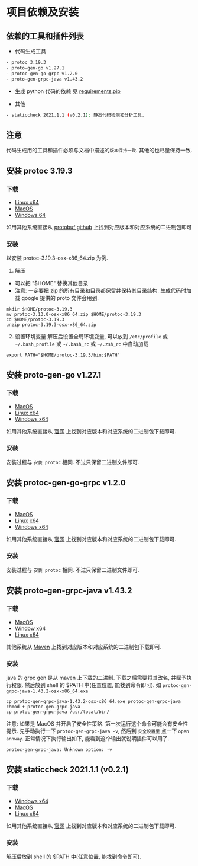 # 项目依赖及安装

## 依赖的工具和插件列表
- 代码生成工具
```bash
- protoc 3.19.3
- proto-gen-go v1.27.1
- protoc-gen-go-grpc v1.2.0
- proto-gen-grpc-java v1.43.2
```
- 生成 python 代码的依赖 见 [requirements.pip](../scripts/requirements.pip)

- 其他
```bash
- staticcheck 2021.1.1 (v0.2.1): 静态代码检测和分析工具.
```

## 注意
代码生成用的工具和插件必须与文档中描述的`版本保持一致`. 
其他的也尽量保持一致.

## 安装 protoc 3.19.3
### 下载
- [Linux x64](https://github.com/protocolbuffers/protobuf/releases/download/v3.19.3/protoc-3.19.3-linux-x86_64.zip)
- [MacOS](https://github.com/protocolbuffers/protobuf/releases/download/v3.19.3/protoc-3.19.3-osx-x86_64.zip)
- [Windows 64](https://github.com/protocolbuffers/protobuf/releases/download/v3.19.3/protoc-3.19.3-win64.zip)

如用其他系统直接从 [protobuf github](https://github.com/protocolbuffers/protobuf/releases) 上找到对应版本和对应系统的二进制包即可

### 安装
以安装 protoc-3.19.3-osx-x86_64.zip 为例.
1. 解压
 - 可以把 "$HOME" 替换其他目录 
 - 注意: 一定要把 zip 的所有目录和目录都保留并保持其目录结构. 生成代码时加载 google 提供的 proto 文件会用到.
```shell
mkdir $HOME/protoc-3.19.3
mv protoc-3.13.0-osx-x86_64.zip $HOME/protoc-3.19.3
cd $HOME/protoc-3.19.3
unzip protoc-3.19.3-osx-x86_64.zip
```
2. 设置环境变量
解压后设置全局环境变量, 可以放到 `/etc/profile` 或 `~/.bash_profile` 或 `~/.bash_rc` 或 `~/.zsh_rc` 中自动加载
```shell
export PATH="$HOME/protoc-3.19.3/bin:$PATH"
```

## 安装 proto-gen-go v1.27.1
### 下载
- [MacOS](https://github.com/protocolbuffers/protobuf-go/releases/download/v1.27.1/protoc-gen-go.v1.27.1.darwin.amd64.tar.gz)
- [Linux x64](https://github.com/protocolbuffers/protobuf-go/releases/download/v1.27.1/protoc-gen-go.v1.27.1.linux.amd64.tar.gz)
- [Windows x64](https://github.com/protocolbuffers/protobuf-go/releases/download/v1.27.1/protoc-gen-go.v1.27.1.windows.amd64.zip)

如用其他系统直接从 [官网](https://github.com/protocolbuffers/protobuf-go/releases) 上找到对应版本和对应系统的二进制包下载即可.

### 安装
安装过程与 `安装 protoc` 相同. 不过只保留二进制文件即可.

## 安装 protoc-gen-go-grpc v1.2.0
### 下载
- [MacOS](https://github.com/grpc/grpc-go/releases/download/cmd%2Fprotoc-gen-go-grpc%2Fv1.2.0/protoc-gen-go-grpc.v1.2.0.darwin.amd64.tar.gz)
- [Linux x64](https://github.com/grpc/grpc-go/releases/download/cmd%2Fprotoc-gen-go-grpc%2Fv1.2.0/protoc-gen-go-grpc.v1.2.0.linux.amd64.tar.gz)
- [Windows x64](https://github.com/grpc/grpc-go/releases/download/cmd%2Fprotoc-gen-go-grpc%2Fv1.2.0/protoc-gen-go-grpc.v1.2.0.windows.amd64.tar.gz)

如用其他系统直接从 [官网](https://github.com/grpc/grpc-go/releases) 上找到对应版本和对应系统的二进制包下载即可.

### 安装
安装过程与 `安装 protoc` 相同. 不过只保留二进制文件即可.

## 安装 proto-gen-grpc-java v1.43.2
### 下载
- [MacOS](https://repo1.maven.org/maven2/io/grpc/protoc-gen-grpc-java/1.43.2/protoc-gen-grpc-java-1.43.2-osx-x86_64.exe)
- [Window x64](https://repo1.maven.org/maven2/io/grpc/protoc-gen-grpc-java/1.43.2/protoc-gen-grpc-java-1.43.2-windows-x86_64.exe)
- [Linux x64](https://repo1.maven.org/maven2/io/grpc/protoc-gen-grpc-java/1.43.2/protoc-gen-grpc-java-1.43.2-linux-x86_64.exe)

其他系统从 [Maven](https://repo1.maven.org/maven2/io/grpc/protoc-gen-grpc-java/1.43.2/) 上找到对应版本和对应系统的二进制包下载即可.

### 安装
java 的 grpc gen 是从 maven 上下载的二进制. 下载之后需要将其改名, 并赋予执行权限. 然后放到 shell 的 $PATH 中(任意位置, 能找到命令即可).
如 `protoc-gen-grpc-java-1.43.2-osx-x86_64.exe` 
```shell
cp protoc-gen-grpc-java-1.43.2-osx-x86_64.exe protoc-gen-grpc-java
chmod + protoc-gen-grpc-java
cp protoc-gen-grpc-java /usr/local/bin/
```

注意: 如果是 MacOS 并开启了安全性策略. 第一次运行这个命令可能会有安全性提示.
先手动执行一下 `protoc-gen-grpc-java -v`, 然后到 `安全设置里` 点一下 `open annway`.
正常情况下执行输出如下, 能看到这个输出就说明插件可以用了.
```shell
protoc-gen-grpc-java: Unknown option: -v
```

## 安装 staticcheck 2021.1.1 (v0.2.1)
### 下载
- [Windows x64](https://github.com/dominikh/go-tools/releases/download/2021.1.1/staticcheck_windows_amd64.tar.gz)
- [MacOS](https://github.com/dominikh/go-tools/releases/download/2021.1.1/staticcheck_darwin_amd64.tar.gz)
- [Linux x64](https://github.com/dominikh/go-tools/releases/download/2021.1.1/staticcheck_linux_arm64.tar.gz)

如用其他系统直接从 [官网](https://github.com/dominikh/go-tools/releases) 上找到对应版本和对应系统的二进制包下载即可.

### 安装
解压后放到 shell 的 $PATH 中(任意位置, 能找到命令即可).
